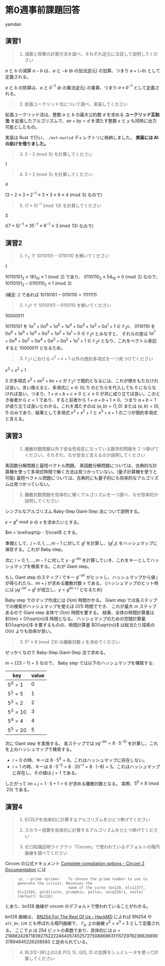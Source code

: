 # 第0週事前課題回答
yamdan

## 演習1

> 1. 減算と除算の計算方法を調べ、それぞれ逆元に注目して説明してください

$a$ と $b$ の減算 $a - b$ は、$a$ と $-b$ ($b$ の加法逆元) の加算、つまり $a + (-b)$ として定義される。

$a$ と $b$ の除算は、$a$ と $b^{-1}$ ($b$ の乗法逆元) の乗算、つまり $a \times b^{-1}$ として定義される。

> 2. 拡張ユークリッド法について調べ、実装してください

拡張ユークリッド法は、整数 $a$ と $b$ の最大公約数 $d$ を求める **ユークリッド互助法** を拡張したアルゴリズムで、$a x + b y = d$ を満たす整数 $x$ と $y$ も同時に出力可能としたもの。

実装は Rust で行い、`./ext-euclid` ディレクトリに格納しました。
**実装には AI の助けを借りました。**

> 3. $3 - 2 \pmod{5}$ を計算してください

$1$

> 4. $3 \div 2 \pmod{5}$ を計算してください

$4$

($3 \div 2 \equiv 3 \times 2^{-1} \equiv 3 \times 3 \equiv 9 \equiv 4 \pmod{5}$ なので)

> 5. $(7 \times 5)^{-1} \pmod{13}$ を計算してください

$3$

($(7 \times 5)^{-1} \equiv 35^{-1} \equiv 9^{-1} \equiv 3 \pmod{13}$ なので)

## 演習2

> 1. $\mathbb{F}_2$ で $10110101 - 0110110$ を解いてください

$1$

$10110101_{2} \equiv 181_{10} \equiv 1 \pmod 2$ であり、
$0110110_{2} \equiv 54_{10} \equiv 0 \pmod 2$ なので、
$10110101_{2} - 0110110_{2} \equiv 1 \pmod 2$

(補足: $\mathbb{Z}$ であれば $10110101 - 0110110 = 1111111$)

> 2. $\mathbb{F}_{2^8}$ で $10110101 - 0110110$ を解いてください

$10000011$

$10110101$ を $1 \alpha^7 + 0 \alpha^6 + 1 \alpha^5 + 1 \alpha^4 + 0 \alpha^3 + 1 \alpha^2 + 0 \alpha^1 + 1 \in \mathbb{F}_{2^8}$、
$0110110$ を $0 \alpha^6 + 1 \alpha^5 + 1 \alpha^4 + 0 \alpha^3 + 1 \alpha^2 + 1 \alpha^1 + 0 \in \mathbb{F}_{2^8}$ とみなすと、
それらの差は
$1 \alpha^7 + 0 \alpha^6 + 0 \alpha^5 + 0 \alpha^4 + 0 \alpha^3 + 0 \alpha^2 + 1 \alpha^1 + 1 \in \mathbb{F}_{2^8}$ となり、これをベクトル表記すると $10000011$ となるため。

> 3. $\mathbb{F}_{2^3}$ における $x^3 + x + 1$ 以外の既約多項式を一つ見つけてください

$x^3 + x^2 + 1$

3 次多項式 $x^3 + a x^2 + b x + c$ が $\mathbb{F}_{2^3}$ で既約となるには、これが根をもたなければ良い。言い換えると、多項式に $x \in \{0, 1\}$ のどちらを代入しても $0$ にならなければ良い。つまり、$1 + a + b + c \neq 0$ と $c \neq 0$ が共に成り立てば良い。このとき後者から $c = 1$ であり、すると前者から $1 + a + b + 1 \neq 0$、つまり $a + b = 1$ が成り立てば良いとわかる。これを満たすのは $(a, b) = (1, 0)$ または $(a, b) = (0, 1)$ のみであり、結果として多項式 $x^3 + x^2 + 1$ と $x^3 + x + 1$ の二つが既約多項式と言える。

## 演習3

> 1. 離散対数問題以外で安全性仮定になっている数学的問題を 2 つ挙げてください。それぞれ、なぜ安全と言えるのか説明してください

素因数分解問題と最短ベクトル問題。
素因数分解問題については、古典的な計算機を使って多項式時間で解く方法は見つかっていない。(量子計算機を使うと可能)
最短ベクトル問題については、古典的にも量子的にも効率的なアルゴリズムは見つかっていない。

> 2. 離散対数問題を効率的に解くアルゴリズムを一つ調べ、なぜ効率的か説明してください

シンプルなアルゴリズム Baby-Step Giant-Step 法について説明する。

$y = g^x \bmod p$ の $x$ を求めたいとする。

$m = \lceil\sqrt{p - 1}\rceil$ とする。

準備として、$j = 0, 1, \ldots, m - 1$ に対して $g^j$ を計算し、$(g^j, j)$ をハッシュマップに保存する。これが Baby step。

次に $i = 0, 1, \ldots, m - 1$ に対して $y \cdot g^{-i m}$ を計算していき、これをキーとしてハッシュマップを検索する。これが Giant step。

もし Giant step のステップ $i$ でキー $g^{-i m}$ がヒットし、ハッシュマップから値 $j$ が得られたら、$i m + j$ が求める離散対数 $x$ である。
(ハッシュマップのヒット時には $y g^{-i m} = g^j$ が成立し、$y = g^{i m + j}$ となるため)

Baby step でのマップ作成には $O(m)$ 時間かかる。
Giant step では各ステップでの検索がハッシュマップを使えば $O(1)$ 時間ででき、
これが最大 $m$ ステップあるので Giant step 全体で $O(m)$ 時間を要する。
結果、全体の時間計算量は $O(m) = O(\sqrt{n})$ 時間となる。
ハッシュマップのための空間計算量 $O(\sqrt{n})$ を要するものの、時間計算量 $O(\sqrt{n})$ は総当たり探索の $O(n)$ よりも効率が良い。

> 3. $5^x \equiv 8 \pmod{23}$ の離散対数 $x$ を求めてください

せっかくなので Baby-Step Giant-Step 法で求める。

$m = \lceil 23 - 1 \rceil = 5$ なので、
Baby step では以下のハッシュマップを構築する:

| key        | value |
|------------|-------|
| $5^0 = 1$  |   $0$ |
| $5^1 = 5$  |   $1$ |
| $5^2 = 2$  |   $2$ |
| $5^3 = 10$ |   $3$ |
| $5^4 = 4$  |   $4$ |
| $5^5 = 20$ |   $5$ |

次に Giant step を実施する。
各ステップでは $y g^{-i m} = 8 \cdot 5^{-5i}$ を計算し、これを上のハッシュマップで検索する。

- $i = 0$ の時、キーは $8 \cdot 5^0 = 8$。これはハッシュマップに存在しない。
- $i = 1$ の時、キーは $8 \cdot 5^{-5} = 8 \cdot 20^{-1} = 8 \cdot (-8) = 5$。これはハッシュマップに存在し、その値は $j = 1$ である。

したがって $i m + j = 1 \cdot 5 + 1 = 6$ が求める離散対数となる。
実際、$5^6 \equiv 8 \pmod{23}$ である。

## 演習4

> 1. ECDLPを効率的に計算するアルゴリズムをひとつ挙げてください

> 2. スカラー倍算を効率的に計算するアルゴリズムをひとつ挙げてください

> 3. ゼロ知識証明ライブラリ「Circom」で使われているデフォルトの楕円曲線を調べてください

Circom の公式ドキュメント
[Complete compilation options - Circom 2 Documentation](https://docs.circom.io/getting-started/compilation-options/) には

>     -p, --prime <prime>    To choose the prime number to use to generate the circuit. Receives the
>                            name of the curve (bn128, bls12377, bls12381, goldilocks, grumpkin, pallas, secq256r1, vesta) [default: bn128]

とあり、bn128 曲線が circom のデフォルトで使われていることがわかる。

bn128 曲線は、
[BN254 For The Rest Of Us - HackMD](https://hackmd.io/@jpw/bn254) によれば
BN254 や `alt_bn_128` とも呼ばれる楕円曲線で、
$\mathbb{F}_p$ 上の曲線 $y^2 = x^3 + 3$ として定義される。
ここで $p$ は 254 ビットの素数であり、具体的には
$p = 21888242871839275222246405745257275088696311157297823662689037894645226208583$
と定められている。

> 4. BLS12-381上の2点 P(3, 5), Q(5, 3) の加算をシュミレータを使って計算してください
